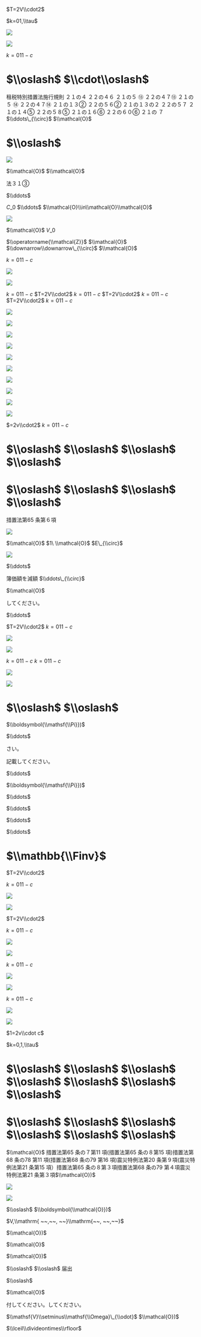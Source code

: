 $T=2V\\cdot2$

$k=01,\\tau$

![](https://www.nta.go.jp/tmp/75546332-0a35-45f5-aa0b-db32c0804482/images/858720e1421c2a9f040a82fd1212b96748c301ed64b7ecaea38d36573d436b85.jpg)

![](https://www.nta.go.jp/tmp/75546332-0a35-45f5-aa0b-db32c0804482/images/096cb3aa1a95056e296e22fdc0a15d04041aa8c833505c8a737077038de0fb5b.jpg)

$k=011-c$

# $\\oslash$ $\\cdot\\oslash$

租税特別措置法施行規則 ２１の４ ２２の４６ ２１の５ ⑬ ２２の４７⑬ ２１の５ ⑭ ２２の４７⑭ ２１の１３② ２２の５６② ２１の１３の２ ２２の５７ ２１の１４⑤ ２２の５８⑤ ２１の１６⑥ ２２の６０⑥ ２１の ７ $\\ddots\_{\\circ}$ $\\mathcal{O}$

# $\\oslash$

![](https://www.nta.go.jp/tmp/75546332-0a35-45f5-aa0b-db32c0804482/images/8f3394af99b14d98ed350a3f04724b7826d9abe6aa6288ecdbd02745ce92c86f.jpg)

$\\mathcal{O}$ $\\mathcal{O}$

法３１③

$\\ddots$

$C\_{0}$ $\\ddots$ $\\mathcal{O}\\in\\mathcal{O}\\mathcal{O}$

![](https://www.nta.go.jp/tmp/75546332-0a35-45f5-aa0b-db32c0804482/images/2c934e998ed201dd833be38f2677e5de98f8eec17fc43e3c296fcbf04a6cbe25.jpg)

$\\mathcal{O}$ $V\_{0}$

$\\operatorname{\\mathcal{Z}}$ $\\mathcal{O}$ $\\downarrow\\downarrow\_{\\circ}$ $\\mathcal{O}$

$k=011-c$

![](https://www.nta.go.jp/tmp/75546332-0a35-45f5-aa0b-db32c0804482/images/440ddbd2f1c8dc42dac56eea5a38654a7c64f79b37bfda09957c641487f18b84.jpg)

![](https://www.nta.go.jp/tmp/75546332-0a35-45f5-aa0b-db32c0804482/images/1f20b67f0f3e612e2a7776f1746e4ba970c29c73f7a4ebc74b90cff225a583a2.jpg)

$k=011-c$ $T=2V\\cdot2$ $k=011-c$ $T=2V\\cdot2$ $k=011-c$ $T=2V\\cdot2$ $k=011-c$

![](https://www.nta.go.jp/tmp/75546332-0a35-45f5-aa0b-db32c0804482/images/2e9ba83889b295aca0fcb3a356f2637beb42cc4ce3b7b5196c86c459e1b5652e.jpg)

![](https://www.nta.go.jp/tmp/75546332-0a35-45f5-aa0b-db32c0804482/images/7d73d222d104f885b731a1470348518e1bea46a2f5958ef82294d3c8aaa1255f.jpg)

![](https://www.nta.go.jp/tmp/75546332-0a35-45f5-aa0b-db32c0804482/images/7644f04242da7180c483efc054a30a5b941cbf891e41da16f038b18fa9af803a.jpg)

![](https://www.nta.go.jp/tmp/75546332-0a35-45f5-aa0b-db32c0804482/images/c9753023669e00ba15e5047d6db2213254b8e3a549b1621be67182898bc2e215.jpg)

![](https://www.nta.go.jp/tmp/75546332-0a35-45f5-aa0b-db32c0804482/images/5e202a99c8d18c60bd01d3987b086a50ab9db59a0d14e7116ecfbbc2af7e526c.jpg)

![](https://www.nta.go.jp/tmp/75546332-0a35-45f5-aa0b-db32c0804482/images/015fae0499db3f9e3177f851fb545eaf0b892f1e9797642917abdb7d4d2f6edc.jpg)

![](https://www.nta.go.jp/tmp/75546332-0a35-45f5-aa0b-db32c0804482/images/f53f8a4a52ca9a88e0fbcbde4f39b87baa713f661bec9311c87892bfb233b3af.jpg)

![](https://www.nta.go.jp/tmp/75546332-0a35-45f5-aa0b-db32c0804482/images/33aa86cb0c7aa2baff6dcf1a6661726ad6ce2f5df223777f48decc91b7ff2fae.jpg)

![](https://www.nta.go.jp/tmp/75546332-0a35-45f5-aa0b-db32c0804482/images/56e4185628455f66f872b0758239377de5c7b6b0df4aaaabc0d5982509a9eca8.jpg)

![](https://www.nta.go.jp/tmp/75546332-0a35-45f5-aa0b-db32c0804482/images/95723201ae7a7255f4e903f290eeb30b8d6b4daebb950f7f4ca8c9372f6e8dbd.jpg)

$=2v\\cdot2$ $k=011-c$

# $\\oslash$ $\\oslash$ $\\oslash$ $\\oslash$

# $\\oslash$ $\\oslash$ $\\oslash$ $\\oslash$

措置法第65 条第６項

![](https://www.nta.go.jp/tmp/75546332-0a35-45f5-aa0b-db32c0804482/images/6fa8e94107ea83c436668ceb71caec69e150bd367095e67a3011bb82dea3ea5f.jpg)

$\\mathcal{O}$ $1\ \\mathcal{O}$ $E\_{\\circ}$

![](https://www.nta.go.jp/tmp/75546332-0a35-45f5-aa0b-db32c0804482/images/15f2ebf01a61c64e97c02369fa979600a3a64fbbae2e593f9b77357a4da98a29.jpg)

$\\ddots$

簿価額を減額 $\\ddots\_{\\circ}$

$\\mathcal{O}$

してください。

$\\ddots$

$T=2V\\cdot2$ $k=011-c$

![](https://www.nta.go.jp/tmp/75546332-0a35-45f5-aa0b-db32c0804482/images/c522a195b8b3eccf76acfb01ed28c88f837f26fd0445efbf6bef48636482e1b3.jpg)

![](https://www.nta.go.jp/tmp/75546332-0a35-45f5-aa0b-db32c0804482/images/d1d285176b163bec41a02aeee718a840447430488efb82c8eb4f85688d57aaf2.jpg)

$k=011-c$ $k=011-c$

![](https://www.nta.go.jp/tmp/75546332-0a35-45f5-aa0b-db32c0804482/images/4a29f3bf9c232fa3c1a4e20dbd662ee0020eb44be611c337e920bf9de8b81c2a.jpg)

![](https://www.nta.go.jp/tmp/75546332-0a35-45f5-aa0b-db32c0804482/images/18cf580578f4f4dab2e06f638f5b62d3bd6cf3c7a5580c16e41c7e680e5333b8.jpg)

# $\\oslash$ $\\oslash$

$\\boldsymbol{\\mathsf{\\Pi}})$

$\\ddots$

さい。

記載してください。

$\\ddots$

$\\boldsymbol{\\mathsf{\\Pi}})$

$\\ddots$

$\\ddots$

$\\ddots$

$\\ddots$

# $\\mathbb{\\Finv}$

$T=2V\\cdot2$

$k=011-c$

![](https://www.nta.go.jp/tmp/75546332-0a35-45f5-aa0b-db32c0804482/images/35c7bd5cf97002583d16f0cbff513a47d49a0e8fab792577047c13620b15940d.jpg)

![](https://www.nta.go.jp/tmp/75546332-0a35-45f5-aa0b-db32c0804482/images/9cee5467b1616c3d8d0511e40903c38e678a0d190083d96873d6586341efa9b4.jpg)

$T=2V\\cdot2$

$k=011-c$

![](https://www.nta.go.jp/tmp/75546332-0a35-45f5-aa0b-db32c0804482/images/0490d120950f8f944e4374e9cba17e58cf6016ed988276c747257ca5452ed9f3.jpg)

![](https://www.nta.go.jp/tmp/75546332-0a35-45f5-aa0b-db32c0804482/images/9e9c2ec0aa0bd57eb2a5bd5bd0a25c0032f73764c4e399d95b4475decfe1c78f.jpg)

$k=011-c$

![](https://www.nta.go.jp/tmp/75546332-0a35-45f5-aa0b-db32c0804482/images/b97713a8198121c6067ff740147250abe15cf831f35fa11c94e6f7a5bb175c99.jpg)

![](https://www.nta.go.jp/tmp/75546332-0a35-45f5-aa0b-db32c0804482/images/1f47f288b79e3f8340318c3ed19f4bc7f275a1f05d497f2e18c7e7dd837cc5b1.jpg)

$k=011-c$

![](https://www.nta.go.jp/tmp/75546332-0a35-45f5-aa0b-db32c0804482/images/7a9900d75109ff52cc9b36143828baaf3e0f8a941263b837da775efd602b2c39.jpg)

![](https://www.nta.go.jp/tmp/75546332-0a35-45f5-aa0b-db32c0804482/images/7804b9d94e0f4240f66337a95d2de095bff443ac291225ccb6b1d7333badc228.jpg)

$1=2v\\cdot c$

$k=0,1,\\tau$

# $\\oslash$ $\\oslash$ $\\oslash$ $\\oslash$ $\\oslash$ $\\oslash$ $\\oslash$

# $\\oslash$ $\\oslash$ $\\oslash$ $\\oslash$ $\\oslash$ $\\oslash$

$\\mathcal{O}$ 措置法第65 条の７第11 項(措置法第65 条の８第15 項)措置法第68 条の78 第11 項(措置法第68 条の79 第16 項)震災特例法第20 条第９項(震災特例法第21 条第15 項）措置法第65 条の８第３項措置法第68 条の79 第４項震災特例法第21 条第３項$\\mathcal{O})$

![](https://www.nta.go.jp/tmp/75546332-0a35-45f5-aa0b-db32c0804482/images/d1f4eaf369a509d54d3c5f4ee522ac518b327e774ea6d9aa8854cb361c82b9e4.jpg)

![](https://www.nta.go.jp/tmp/75546332-0a35-45f5-aa0b-db32c0804482/images/9895214e22dbe44bb7905b705e710e40509bda34202fb0b4cff8a99229ab56f1.jpg)

$\\oslash$ $\\boldsymbol{\\mathcal{O}})$

$V,\\mathrm{ ~~,~~, ~~}\\mathrm{~~, ~~,~~}$

$\\mathcal{O})$

$\\mathcal{O}$

$\\mathcal{O})$

$\\oslash$ $\\oslash$ 届出

$\\oslash$

$\\mathcal{O}$

付してください。してください。

$\\mathsf{V}\\setminus\\mathsf{\\Omega}\_{\\odot}$ $\\mathcal{O})$

$\\lceil\\divideontimes\\rfloor$